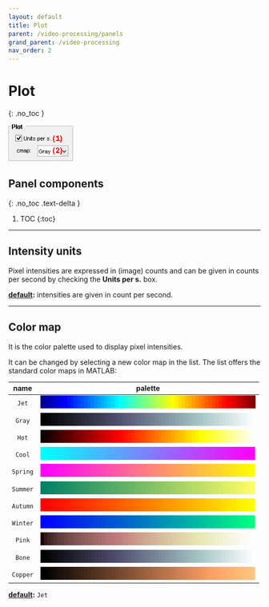 ```yaml
---
layout: default
title: Plot
parent: /video-processing/panels
grand_parent: /video-processing
nav_order: 2
---
```


# Plot
{: .no_toc }

<a href="../../assets/images/gui/VP-panel-plot.png"><img src="../../assets/images/gui/VP-panel-plot.png" style="max-width: 130px;"/></a>

## Panel components
{: .no_toc .text-delta }

1. TOC
{:toc}

---

## Intensity units

Pixel intensities are expressed in (image) counts and can be given in counts per second by checking the **Units per s.** box.

**<u>default</u>:** intensities are given in count per second.

---

## Color map

It is the color palette used to display pixel intensities.

It can be changed by selecting a new color map in the list. 
The list offers the standard color maps in MATLAB:

| name     | palette                                                           |
| :------: | :---------------------------------------------------------------: |
| `Jet`    | <img src="../../assets/images/gui/VP-panel-plot-mapjet.png" />    |
| `Gray`   | <img src="../../assets/images/gui/VP-panel-plot-mapgray.png" />   |
| `Hot`    | <img src="../../assets/images/gui/VP-panel-plot-maphot.png" />    |
| `Cool`   | <img src="../../assets/images/gui/VP-panel-plot-mapcool.png" />   |
| `Spring` | <img src="../../assets/images/gui/VP-panel-plot-mapspring.png" /> |
| `Summer` | <img src="../../assets/images/gui/VP-panel-plot-mapsummer.png" /> |
| `Autumn` | <img src="../../assets/images/gui/VP-panel-plot-mapautumn.png" /> |
| `Winter` | <img src="../../assets/images/gui/VP-panel-plot-mapwinter.png" /> |
| `Pink`   | <img src="../../assets/images/gui/VP-panel-plot-mappink.png" />   |
| `Bone`   | <img src="../../assets/images/gui/VP-panel-plot-mapbone.png" />   |
| `Copper` | <img src="../../assets/images/gui/VP-panel-plot-mapcopper.png" /> |

**<u>default</u>:** `Jet`


